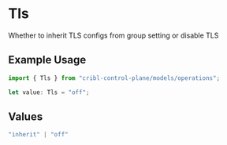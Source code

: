 # Tls

Whether to inherit TLS configs from group setting or disable TLS

## Example Usage

```typescript
import { Tls } from "cribl-control-plane/models/operations";

let value: Tls = "off";
```

## Values

```typescript
"inherit" | "off"
```